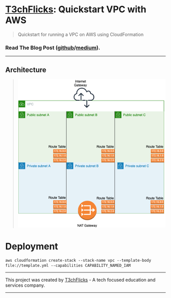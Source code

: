 # [T3chFlicks](https://t3chflicks.org): Quickstart VPC with AWS 
> Quickstart for running a VPC on AWS using CloudFormation

### Read The Blog Post ([github](./blog_post.md)/[medium](https://medium.com/@t3chflicks/virtual-private-cloud-on-aws-quickstart-with-cloudformation-4583109b2433)).

---

## Architecture
>![architecture](./architecture.png)

# Deployment
```
aws cloudformation create-stack --stack-name vpc --template-body file://template.yml --capabilities CAPABILITY_NAMED_IAM
````

---

This project was created by [T3chFlicks](https://t3chflicks.org) - A tech focused education and services company.

---
